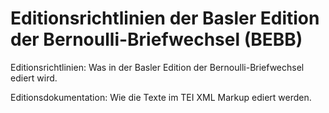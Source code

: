 # Editionsrichtlinien der Basler Edition der Bernoulli-Briefwechsel (BEBB)

Editionsrichtlinien:
Was in der Basler Edition der Bernoulli-Briefwechsel ediert wird.

Editionsdokumentation:
Wie die Texte im TEI XML Markup ediert werden.